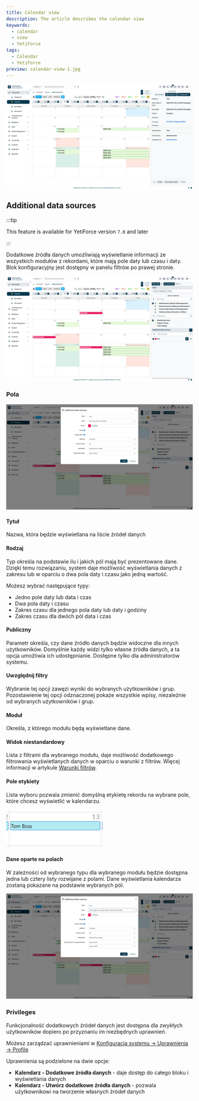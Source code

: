 ```yaml
---
title: Calendar view
description: The article describes the calendar view
keywords:
  - calendar
  - view
  - YetiForce
tags:
  - Calendar
  - YetiForce
preview: calendar-view-1.jpg
---
```


![calendar-view-1](calendar-view-1.jpg)

## Additional data sources

:::tip

This feature is available for YetiForce version `7.0` and later

:::

Dodatkowe źródła danych umożliwiają wyświetlanie informacji ze wszystkich modułów z rekordami, które mają pole daty lub czasu i daty. Blok konfiguracyjny jest dostępny w panelu filtrów po prawej stronie.

![calendar-view-additional-data-sources-0.jpg](calendar-view-additional-data-sources-0.jpg)

### Pola

![calendar-view-additional-data-sources-1.jpg](calendar-view-additional-data-sources-1.jpg)

#### Tytuł

Nazwa, która będzie wyświetlana na liście źródeł danych

#### Rodzaj

Typ określa na podstawie ilu i jakich pól mają być prezentowane dane. Dzięki temu rozwiązaniu, system daje możliwość wyświetlania danych z zakresu lub w oparciu o dwa pola daty i czasu jako jedną wartość.

Możesz wybrać następujące typy:

- Jedno pole daty lub data i czas
- Dwa pola daty i czasu
- Zakres czasu dla jednego pola daty lub daty i godziny
- Zakres czasu dla dwóch pól data i czas

#### Publiczny

Parametr określa, czy dane źródło danych będzie widoczne dla innych użytkowników. Domyślnie każdy widzi tylko własne źródła danych, a ta opcja umożliwia ich udostępnianie. Dostępne tylko dla administratorów systemu.

#### Uwzględnij filtry

Wybranie tej opcji zawęzi wyniki do wybranych użytkowników i grup. Pozostawienie tej opcji odznaczonej pokaże wszystkie wpisy, niezależnie od wybranych użytkowników i grup.

#### Moduł

Określa, z którego modułu będą wyświetlane dane.

#### Widok niestandardowy

Lista z filtrami dla wybranego modułu, daje możliwość dodatkowego filtrowania wyświetlanych danych w oparciu o warunki z filtrów. Więcej informacji w artykule [Warunki filtrów](/user-guides/interface-guide/list-view/filter#conditions).

#### Pole etykiety

Lista wyboru pozwala zmienić domyślną etykietę rekordu na wybrane pole, które chcesz wyświetlić w kalendarzu.

![calendar-view-field-label.jpg](calendar-view-field-label.jpg)

#### Dane oparte na polach

W zależności od wybranego typu dla wybranego modułu będzie dostępna jedna lub cztery listy rozwijane z polami. Dane wyświetlania kalendarza zostaną pokazane na podstawie wybranych pól.

![calendar-view-additional-data-sources-2.jpg](calendar-view-additional-data-sources-2.jpg)

### Privileges

Funkcjonalność dodatkowych źródeł danych jest dostępna dla zwykłych użytkowników dopiero po przyznaniu im niezbędnych uprawnień.

Możesz zarządzać uprawnieniami w [Konfiguracja systemu → Uprawnienia → Profile](/administrator-guides/permissions/profiles/)

Uprawnienia są podzielone na dwie opcje:

- **Kalendarz - Dodatkowe źródła danych** - daje dostęp do całego bloku i wyświetlania danych
- **Kalendarz - Utwórz dodatkowe źródła danych** - pozwala użytkownikowi na tworzenie własnych źródeł danych
